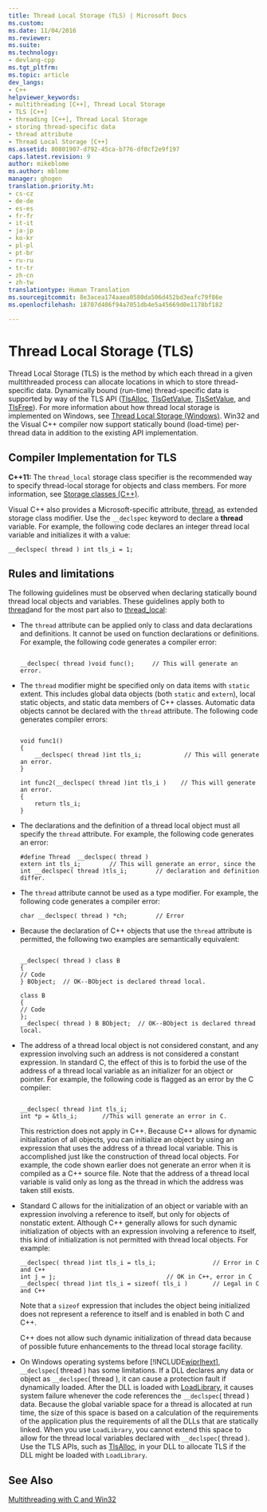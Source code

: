 ```yaml
---
title: Thread Local Storage (TLS) | Microsoft Docs
ms.custom: 
ms.date: 11/04/2016
ms.reviewer: 
ms.suite: 
ms.technology:
- devlang-cpp
ms.tgt_pltfrm: 
ms.topic: article
dev_langs:
- C++
helpviewer_keywords:
- multithreading [C++], Thread Local Storage
- TLS [C++]
- threading [C++], Thread Local Storage
- storing thread-specific data
- thread attribute
- Thread Local Storage [C++]
ms.assetid: 80801907-d792-45ca-b776-df0cf2e9f197
caps.latest.revision: 9
author: mikeblome
ms.author: mblome
manager: ghogen
translation.priority.ht:
- cs-cz
- de-de
- es-es
- fr-fr
- it-it
- ja-jp
- ko-kr
- pl-pl
- pt-br
- ru-ru
- tr-tr
- zh-cn
- zh-tw
translationtype: Human Translation
ms.sourcegitcommit: 8e3acea174aaea0580da506d452bd3eafc79f86e
ms.openlocfilehash: 18707d406f94a7051db4e5a45669d0e1178bf182

---
```

# Thread Local Storage (TLS)
Thread Local Storage (TLS) is the method by which each thread in a given multithreaded process can allocate locations in which to store thread-specific data. Dynamically bound (run-time) thread-specific data is supported by way of the TLS API ([TlsAlloc](https://msdn.microsoft.com/en-us/library/windows/desktop/ms686801),  [TlsGetValue](https://msdn.microsoft.com/en-us/library/windows/desktop/ms686812),  [TlsSetValue](https://msdn.microsoft.com/en-us/library/windows/desktop/ms686818), and [TlsFree](https://msdn.microsoft.com/en-us/library/windows/desktop/ms686804)). For more information about how thread local storage is implemented on Windows, see [Thread Local Storage (Windows)](https://msdn.microsoft.com/en-us/library/windows/desktop/ms686749\(v=vs.85\).aspx).  Win32 and the Visual C++ compiler now support statically bound (load-time) per-thread data in addition to the existing API implementation.  
  
##  <a name="_core_compiler_implementation_for_tls"></a> Compiler Implementation for TLS  
 **C++11:**  The `thread_local` storage class specifier is the recommended way to specify thread-local storage for objects and class members. For more information, see [Storage classes (C++)](../cpp/storage-classes-cpp.md).  
  
 Visual C++ also provides a Microsoft-specific attribute,  [thread](../cpp/thread.md), as extended storage class modifier. Use the `__declspec` keyword to declare a **thread** variable. For example, the following code declares an integer thread local variable and initializes it with a value:  
  
```  
__declspec( thread ) int tls_i = 1;  
```  
  
## Rules and limitations  
 The following guidelines must be observed when declaring statically bound thread local objects and variables. These guidelines apply both to [thread](../cpp/thread.md)and for the most part also to [thread_local](../cpp/storage-classes-cpp.md):  
  
-   The `thread` attribute can be applied only to class and data declarations and definitions. It cannot be used on function declarations or definitions. For example, the following code generates a compiler error:  
  
    ```  
  
    __declspec( thread )void func();     // This will generate an error.  
    ```  
  
-   The `thread` modifier might be specified only on data items with `static` extent. This includes global data objects (both `static` and `extern`), local static objects, and static data members of C++ classes. Automatic data objects cannot be declared with the `thread` attribute. The following code generates compiler errors:  
  
    ```  
  
    void func1()  
    {  
        __declspec( thread )int tls_i;            // This will generate an error.  
    }  
  
    int func2(__declspec( thread )int tls_i )    // This will generate an error.  
    {  
        return tls_i;  
    }  
    ```  
  
-   The declarations and the definition of a thread local object must all specify the `thread` attribute. For example, the following code generates an error:  
  
    ```  
    #define Thread  __declspec( thread )  
    extern int tls_i;        // This will generate an error, since the  
    int __declspec( thread )tls_i;        // declaration and definition differ.  
    ```  
  
-   The `thread` attribute cannot be used as a type modifier. For example, the following code generates a compiler error:  
  
    ```  
    char __declspec( thread ) *ch;        // Error  
    ```  
  
-   Because the declaration of C++ objects that use the `thread` attribute is permitted, the following two examples are semantically equivalent:  
  
    ```  
  
    __declspec( thread ) class B  
    {  
    // Code  
    } BObject;  // OK--BObject is declared thread local.  
  
    class B  
    {  
    // Code  
    };  
    __declspec( thread ) B BObject;  // OK--BObject is declared thread local.  
    ```  
  
-   The address of a thread local object is not considered constant, and any expression involving such an address is not considered a constant expression. In standard C, the effect of this is to forbid the use of the address of a thread local variable as an initializer for an object or pointer. For example, the following code is flagged as an error by the C compiler:  
  
    ```  
  
    __declspec( thread )int tls_i;  
    int *p = &tls_i;       //This will generate an error in C.  
    ```  
  
     This restriction does not apply in C++. Because C++ allows for dynamic initialization of all objects, you can initialize an object by using an expression that uses the address of a thread local variable. This is accomplished just like the construction of thread local objects. For example, the code shown earlier does not generate an error when it is compiled as a C++ source file. Note that the address of a thread local variable is valid only as long as the thread in which the address was taken still exists.  
  
-   Standard C allows for the initialization of an object or variable with an expression involving a reference to itself, but only for objects of nonstatic extent. Although C++ generally allows for such dynamic initialization of objects with an expression involving a reference to itself, this kind of initialization is not permitted with thread local objects. For example:  
  
    ```  
    __declspec( thread )int tls_i = tls_i;                // Error in C and C++   
    int j = j;                               // OK in C++, error in C  
    __declspec( thread )int tls_i = sizeof( tls_i )       // Legal in C and C++  
    ```  
  
     Note that a `sizeof` expression that includes the object being initialized does not represent a reference to itself and is enabled in both C and C++.  
  
     C++ does not allow such dynamic initialization of thread data because of possible future enhancements to the thread local storage facility.  
  
-   On Windows operating systems before [!INCLUDE[wiprlhext](../c-runtime-library/reference/includes/wiprlhext_md.md)], `__declspec`( thread ) has some limitations. If a DLL declares any data or object as `__declspec`( thread ), it can cause a protection fault if dynamically loaded. After the DLL is loaded with [LoadLibrary](http://msdn.microsoft.com/library/windows/desktop/ms684175), it causes system failure whenever the code references the `__declspec`( thread ) data. Because the global variable space for a thread is allocated at run time, the size of this space is based on a calculation of the requirements of the application plus the requirements of all the DLLs that are statically linked. When you use `LoadLibrary`, you cannot extend this space to allow for the thread local variables declared with `__declspec`( thread ). Use the TLS APIs, such as [TlsAlloc](http://msdn.microsoft.com/library/windows/desktop/ms686801), in your DLL to allocate TLS if the DLL might be loaded with `LoadLibrary`.  
  
## See Also  
 [Multithreading with C and Win32](../parallel/multithreading-with-c-and-win32.md)   



<!--HONumber=Jan17_HO2-->


